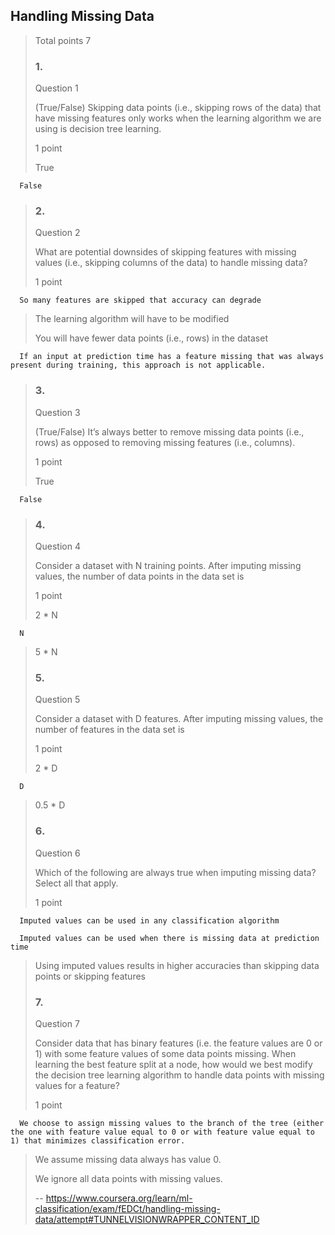 ## Handling Missing Data
> 
> Total points 7
> 
> ### 1.
> 
> Question 1
> 
> (True/False) Skipping data points (i.e., skipping rows of the data) that have missing features only works when the learning algorithm we are using is decision tree learning.
> 
> 1 point
> 
>  True 
> 

      False 
> 
> ### 2.
> 
> Question 2
> 
> What are potential downsides of skipping features with missing values (i.e., skipping columns of the data) to handle missing data?
> 
> 1 point
> 

      So many features are skipped that accuracy can degrade 
> 
>  The learning algorithm will have to be modified 
> 
>  You will have fewer data points (i.e., rows) in the dataset 
> 

      If an input at prediction time has a feature missing that was always present during training, this approach is not applicable. 
> 
> ### 3.
> 
> Question 3
> 
> (True/False) It’s always better to remove missing data points (i.e., rows) as opposed to removing missing features (i.e., columns).
> 
> 1 point
> 
>  True 
> 

      False 
> 
> ### 4.
> 
> Question 4
> 
> Consider a dataset with N training points. After imputing missing values, the number of data points in the data set is
> 
> 1 point
> 
>  2 * N 
> 

      N 
> 
>  5 * N 
> 
> ### 5.
> 
> Question 5
> 
> Consider a dataset with D features. After imputing missing values, the number of features in the data set is
> 
> 1 point
> 
>  2 * D 
> 

      D 
> 
>  0.5 * D 
> 
> ### 6.
> 
> Question 6
> 
> Which of the following are always true when imputing missing data? Select all that apply.
> 
> 1 point
> 

      Imputed values can be used in any classification algorithm 
> 

      Imputed values can be used when there is missing data at prediction time 
> 
>  Using imputed values results in higher accuracies than skipping data points or skipping features 
> 
> ### 7.
> 
> Question 7
> 
> Consider data that has binary features (i.e. the feature values are 0 or 1) with some feature values of some data points missing. When learning the best feature split at a node, how would we best modify the decision tree learning algorithm to handle data points with missing values for a feature?
> 
> 1 point
> 

      We choose to assign missing values to the branch of the tree (either the one with feature value equal to 0 or with feature value equal to 1) that minimizes classification error. 
> 
>  We assume missing data always has value 0. 
> 
>  We ignore all data points with missing values.
>
> -- https://www.coursera.org/learn/ml-classification/exam/fEDCt/handling-missing-data/attempt#TUNNELVISIONWRAPPER_CONTENT_ID

